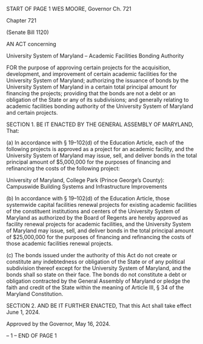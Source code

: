 START OF PAGE 1
WES MOORE, Governor Ch. 721

Chapter 721

(Senate Bill 1120)

AN ACT concerning

University System of Maryland – Academic Facilities Bonding Authority

FOR the purpose of approving certain projects for the acquisition, development, and
improvement of certain academic facilities for the University System of Maryland;
authorizing the issuance of bonds by the University System of Maryland in a certain
total principal amount for financing the projects; providing that the bonds are not a
debt or an obligation of the State or any of its subdivisions; and generally relating to
academic facilities bonding authority of the University System of Maryland and
certain projects.

SECTION 1. BE IT ENACTED BY THE GENERAL ASSEMBLY OF MARYLAND,
That:

(a) In accordance with § 19–102(d) of the Education Article, each of the following
projects is approved as a project for an academic facility, and the University System of
Maryland may issue, sell, and deliver bonds in the total principal amount of $5,000,000 for
the purposes of financing and refinancing the costs of the following project:

University of Maryland, College Park (Prince George’s County):
Campuswide Building Systems and Infrastructure Improvements

(b) In accordance with § 19–102(d) of the Education Article, those systemwide
capital facilities renewal projects for existing academic facilities of the constituent
institutions and centers of the University System of Maryland as authorized by the Board
of Regents are hereby approved as facility renewal projects for academic facilities, and the
University System of Maryland may issue, sell, and deliver bonds in the total principal
amount of $25,000,000 for the purposes of financing and refinancing the costs of those
academic facilities renewal projects.

(c) The bonds issued under the authority of this Act do not create or constitute
any indebtedness or obligation of the State or of any political subdivision thereof except for
the University System of Maryland, and the bonds shall so state on their face. The bonds
do not constitute a debt or obligation contracted by the General Assembly of Maryland or
pledge the faith and credit of the State within the meaning of Article III, § 34 of the
Maryland Constitution.

SECTION 2. AND BE IT FURTHER ENACTED, That this Act shall take effect June
1, 2024.

Approved by the Governor, May 16, 2024.

– 1 –
END OF PAGE 1
